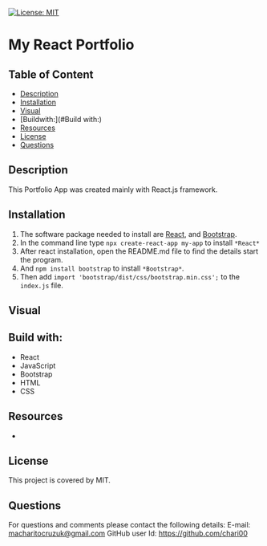 [![License: MIT](https://img.shields.io/badge/License-MIT-yellow.svg)](https://opensource.org/licenses/MIT)

# My React Portfolio

  ## Table of Content 
- [Description](#Description)
- [Installation](#Installation)
- [Visual](#Visual)
- [Buildwith:](#Build with:)
- [Resources](#Resources)
- [License](#License)
- [Questions](#Questions)

## Description
This Portfolio App was created mainly with React.js framework.
## Installation 

1. The software package needed to install are [React](https://reactjs.org/docs/getting-started.html), and [Bootstrap](https://react-bootstrap.github.io/getting-started/introduction/).
2. In the command line type `npx create-react-app my-app` to install `*React*` 
3. After react installation, open the README.md file to find the details start the program.
4. And   `npm install bootstrap` to install `*Bootstrap*`.
5. Then add `import 'bootstrap/dist/css/bootstrap.min.css';` to the `index.js` file.

## Visual
####

## Build with:
* React
* JavaScript
* Bootstrap
* HTML
* CSS

## Resources
- 

## License
This project is covered by MIT.

## Questions
For questions and comments please contact the following details:
E-mail: macharitocruzuk@gmail.com
GitHub user Id: https://github.com/chari00
  